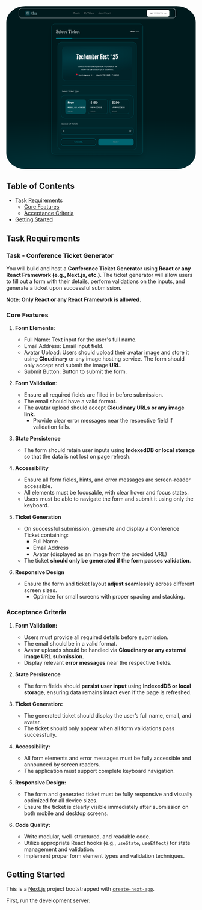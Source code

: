 <img src="./public/techember.png" alt="techember homepage" style="border-radius: 10%;"/>

## Table of Contents

- [Task Requirements](#task-requirements)
  - [Core Features](#core-features)
  - [Acceptance Criteria](#acceptance-criteria)
- [Getting Started](#getting-started)

## Task Requirements

### Task - Conference Ticket Generator

You will build and host a **Conference Ticket Generator** using **React or any React Framework (e.g., Next.js, etc.)**. The ticket generator will allow users to fill out a form with their details, perform validations on the inputs, and generate a ticket upon successful submission.

**Note: Only React or any React Framework is allowed.**

### Core Features

1. **Form Elements**:
   - Full Name: Text input for the user's full name.
   - Email Address: Email input field.
   - Avatar Upload: Users should upload their avatar image and store it using **Cloudinary** or any image hosting service. The form should only accept and submit the image **URL**.
   - Submit Button: Button to submit the form.
2. **Form Validation**:

   - Ensure all required fields are filled in before submission.
   - The email should have a valid format.
   - The avatar upload should accept **Cloudinary URLs or any image link**.
     - Provide clear error messages near the respective field if validation fails.

3. **State Persistence**

   - The form should retain user inputs using **IndexedDB or local storage** so that the data is not lost on page refresh.

4. **Accessibility**

   - Ensure all form fields, hints, and error messages are screen-reader accessible.
   - All elements must be focusable, with clear hover and focus states.
   - Users must be able to navigate the form and submit it using only the keyboard.

5. **Ticket Generation**

   - On successful submission, generate and display a Conference Ticket containing:
     - Full Name
     - Email Address
     - Avatar (displayed as an image from the provided URL)
   - The ticket **should only be generated if the form passes validation**.

6. **Responsive Design**

   - Ensure the form and ticket layout **adjust seamlessly** across different screen sizes.
     - Optimize for small screens with proper spacing and stacking.

### Acceptance Criteria

1. **Form Validation:**

   - Users must provide all required details before submission.
   - The email should be in a valid format.
   - Avatar uploads should be handled via **Cloudinary or any external image URL submission**.
   - Display relevant **error messages** near the respective fields.

2. **State Persistence**

   - The form fields should **persist user input** using **IndexedDB or local storage**, ensuring data remains intact even if the page is refreshed.

3. **Ticket Generation:**

   - The generated ticket should display the user’s full name, email, and avatar.
   - The ticket should only appear when all form validations pass successfully.

4. **Accessibility:**

   - All form elements and error messages must be fully accessible and announced by screen readers.
   - The application must support complete keyboard navigation.

5. **Responsive Design:**

   - The form and generated ticket must be fully responsive and visually optimized for all device sizes.
   - Ensure the ticket is clearly visible immediately after submission on both mobile and desktop screens.

6. **Code Quality:**

   - Write modular, well-structured, and readable code.
   - Utilize appropriate React hooks (e.g., `useState`, `useEffect`) for state management and validation.
   - Implement proper form element types and validation techniques.

## Getting Started

This is a [Next.js](https://nextjs.org) project bootstrapped with [`create-next-app`](https://nextjs.org/docs/app/api-reference/cli/create-next-app).

First, run the development server:
